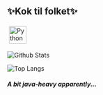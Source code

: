 ## ✨Kok til folket✨

<p align="left">
<a href="https://www.linkedin.com/in/stianmogen/" target="_blank" rel="noopener noreferrer"> <img src="https://upload.wikimedia.org/wikipedia/commons/thumb/c/ca/LinkedIn_logo_initials.png/768px-LinkedIn_logo_initials.png" alt="Python" height="40" style="vertical-align:top; margin:4px"></a>
</p>

![Github Stats](https://github-readme-stats.vercel.app/api?username=stianmogen&show_icons=true&theme=dark)


![Top Langs](https://github-readme-stats.vercel.app/api/top-langs/?username=stianmogen&theme=tokyonight)

##### A bit java-heavy apparently...

<!--
**stianmogen/stianmogen** is a ✨ _special_ ✨ repository because its `README.md` (this file) appears on your GitHub profile.

Here are some ideas to get you started:

- 🔭 I’m currently working on ...
- 🌱 I’m currently learning ...
- 👯 I’m looking to collaborate on ...
- 🤔 I’m looking for help with ...
- 💬 Ask me about ...
- 📫 How to reach me: ...
- 😄 Pronouns: ...
- ⚡ Fun fact: ...
-->
